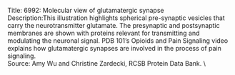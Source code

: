 Title: 6992: Molecular view of glutamatergic synapse \
Description:This illustration highlights spherical pre-synaptic vesicles that carry the neurotransmitter glutamate. The presynaptic and postsynaptic membranes are shown with proteins relevant for transmitting and modulating the neuronal signal.  PDB 101’s Opioids and Pain Signaling video explains how glutamatergic synapses are involved in the process of pain signaling. \
Source: Amy Wu and Christine Zardecki, RCSB Protein Data Bank. \
